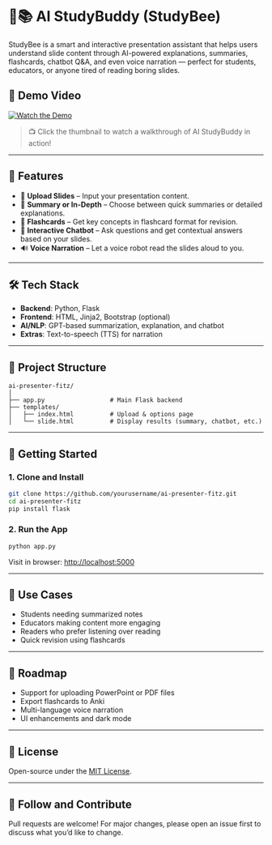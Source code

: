 
# 🤖📚 AI StudyBuddy (StudyBee)

StudyBee is a smart and interactive presentation assistant that helps users understand slide content through AI-powered explanations, summaries, flashcards, chatbot Q&A, and even voice narration — perfect for students, educators, or anyone tired of reading boring slides.


## 🎥 Demo Video

[![Watch the Demo](https://img.youtube.com/vi/OdiCOqodUTQ/0.jpg)](https://youtu.be/OdiCOqodUTQ)

> 📺 Click the thumbnail to watch a walkthrough of AI StudyBuddy in action!


---

## 🚀 Features

- 🎯 **Upload Slides** – Input your presentation content.
- 📑 **Summary or In-Depth** – Choose between quick summaries or detailed explanations.
- 🧾 **Flashcards** – Get key concepts in flashcard format for revision.
- 💬 **Interactive Chatbot** – Ask questions and get contextual answers based on your slides.
- 🔊 **Voice Narration** – Let a voice robot read the slides aloud to you.

---

## 🛠️ Tech Stack

- **Backend**: Python, Flask
- **Frontend**: HTML, Jinja2, Bootstrap (optional)
- **AI/NLP**: GPT-based summarization, explanation, and chatbot
- **Extras**: Text-to-speech (TTS) for narration

---

## 🧩 Project Structure

```
ai-presenter-fitz/
│
├── app.py                  # Main Flask backend
├── templates/
│   ├── index.html          # Upload & options page
│   └── slide.html          # Display results (summary, chatbot, etc.)
```

---

## 🧪 Getting Started

### 1. Clone and Install

```bash
git clone https://github.com/yourusername/ai-presenter-fitz.git
cd ai-presenter-fitz
pip install flask
```

### 2. Run the App

```bash
python app.py
```

Visit in browser: [http://localhost:5000](http://localhost:5000)

---

## 🎯 Use Cases

- Students needing summarized notes
- Educators making content more engaging
- Readers who prefer listening over reading
- Quick revision using flashcards

---

## 📌 Roadmap

- Support for uploading PowerPoint or PDF files
- Export flashcards to Anki
- Multi-language voice narration
- UI enhancements and dark mode

---

## 📄 License

Open-source under the [MIT License](LICENSE).

---

## 🙌 Follow and Contribute

Pull requests are welcome! For major changes, please open an issue first to discuss what you’d like to change.
